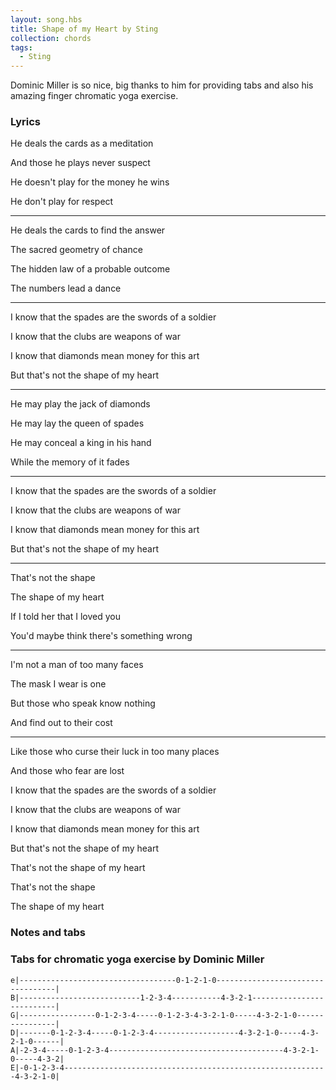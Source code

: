 ```yaml
---
layout: song.hbs
title: Shape of my Heart by Sting
collection: chords
tags:
  - Sting
---
```


<youtube-renderer data-youtubeid="t1UgYPRBdIw"></youtube-renderer>

Dominic Miller is so nice, big thanks to him for providing tabs and also his amazing finger chromatic yoga exercise.

<youtube-renderer data-youtubeid="OXFNqf8hLj0"></youtube-renderer>

<auto-scroller duration="3"></auto-scroller>

### Lyrics

He deals the cards as a meditation

And those he plays never suspect

He doesn't play for the money he wins

He don't play for respect

--- 

He deals the cards to find the answer

The sacred geometry of chance

The hidden law of a probable outcome

The numbers lead a dance

---

I know that the spades are the swords of a soldier

I know that the clubs are weapons of war

I know that diamonds mean money for this art

But that's not the shape of my heart

---

He may play the jack of diamonds

He may lay the queen of spades

He may conceal a king in his hand

While the memory of it fades

---

I know that the spades are the swords of a soldier

I know that the clubs are weapons of war

I know that diamonds mean money for this art

But that's not the shape of my heart

---

That's not the shape

The shape of my heart

If I told her that I loved you

You'd maybe think there's something wrong

---

I'm not a man of too many faces

The mask I wear is one

But those who speak know nothing

And find out to their cost

---

Like those who curse their luck in too many places

And those who fear are lost

I know that the spades are the swords of a soldier

I know that the clubs are weapons of war

I know that diamonds mean money for this art

But that's not the shape of my heart

That's not the shape of my heart

That's not the shape

The shape of my heart

<auto-scroller-end></auto-scroller-end>

### Notes and tabs

<alphatab-renderer data-src="./shape-of-my-heart-sting.gp3"></alphatab-renderer>

### Tabs for chromatic yoga exercise by Dominic Miller 
```
e|-----------------------------------0-1-2-1-0----------------------------------|
B|---------------------------1-2-3-4-----------4-3-2-1--------------------------|
G|-----------------0-1-2-3-4-----0-1-2-3-4-3-2-1-0-----4-3-2-1-0----------------|
D|-------0-1-2-3-4-----0-1-2-3-4-------------------4-3-2-1-0-----4-3-2-1-0------|
A|-2-3-4-----0-1-2-3-4---------------------------------------4-3-2-1-0-----4-3-2|
E|-0-1-2-3-4-----------------------------------------------------------4-3-2-1-0|
```

